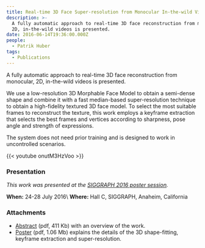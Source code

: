 ```yaml
---
title: Real-time 3D Face Super-resolution from Monocular In-the-wild Videos
description: >-
  A fully automatic approach to real-time 3D face reconstruction from monocular,
  2D, in-the-wild videos is presented.
date: 2016-06-14T19:36:00.000Z
people:
  - Patrik Huber
tags:
  - Publications
---
```


A fully automatic approach to real-time 3D face reconstruction from monocular,
2D, in-the-wild videos is presented.

We use a low-resolution 3D Morphable Face Model to obtain a semi-dense shape and
combine it with a fast median-based super-resolution technique to obtain a
high-fidelity textured 3D face model. To select the most suitable frames to
reconstruct the texture, this work employs a keyframe extraction that selects
the best frames and vertices according to sharpness, pose angle and strength of
expressions.

The system does not need prior training and is designed to work in uncontrolled
scenarios.

{{< youtube onutM3HzVoo >}}


### Presentation

*This work was presented at the [SIGGRAPH 2016 poster session][SIGGRAPH].*

**When:** 24-28 July 2016\\
**Where:** Hall C, SIGGRAPH, Anaheim, California


### Attachments

* [Abstract][ABSTRACT] (pdf, 411 Kb) with an overview of the work.
* [Poster][POSTER] (pdf, 1.06 Mb) explains the details of the 3D shape-fitting,
  keyframe extraction and super-resolution.



[ABSTRACT]: https://ln.facer2vm.org/siggraph2016_abstract
[POSTER]: https://ln.facer2vm.org/siggraph2016_poster
[SIGGRAPH]: http://s2016.siggraph.org/posters
